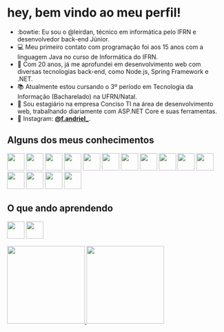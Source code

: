 # hey, bem vindo ao meu perfil!
- :bowtie: Eu sou o @leirdan, técnico em informática pelo IFRN e desenvolvedor back-end Júnior.
- 💻 Meu primeiro contato com programação foi aos 15 anos com a linguagem Java no curso de Informática do IFRN.
- 🌱 Com 20 anos, já me aprofundei em desenvolvimento web com diversas tecnologias back-end, como Node.js, Spring Framework e .NET.
- 📚 Atualmente estou cursando o 3º período em Tecnologia da Informação (Bacharelado) na UFRN/Natal.
- 🚀 Sou estagiário na empresa Conciso TI na área de desenvolvimento web, trabalhando diariamente com ASP.NET Core e suas ferramentas.
- 🎇 Instagram: [**@f.andriel_**](https://instagram.com/f.andriel_).

## Alguns dos meus conhecimentos
<img src="https://cdn.jsdelivr.net/gh/devicons/devicon/icons/html5/html5-original-wordmark.svg" width="40" height="40" /> <img src="https://cdn.jsdelivr.net/gh/devicons/devicon@latest/icons/typescript/typescript-original.svg" width="40" height="40"/> 
<img src="https://cdn.jsdelivr.net/gh/devicons/devicon/icons/nodejs/nodejs-original.svg" width="40" height="40" /> 
<img src="https://cdn.jsdelivr.net/gh/devicons/devicon/icons/bootstrap/bootstrap-original.svg" width="40" height="40" /> 
<img src="https://cdn.jsdelivr.net/gh/devicons/devicon/icons/linux/linux-original.svg" width="40" height="40"/>
<img src="https://cdn.jsdelivr.net/gh/devicons/devicon/icons/latex/latex-original.svg" width="40" height="40" />
<img src="https://cdn.jsdelivr.net/gh/devicons/devicon/icons/csharp/csharp-original.svg" width="40" height="40"/>
<img src="https://cdn.jsdelivr.net/gh/devicons/devicon@latest/icons/dotnetcore/dotnetcore-original.svg" width="40" height="40"/>
<img src="https://cdn.jsdelivr.net/gh/devicons/devicon@latest/icons/java/java-original.svg" width="40" height="40"/>
<img src="https://cdn.jsdelivr.net/gh/devicons/devicon/icons/spring/spring-original-wordmark.svg" width="40" height="40" />
<img src="https://cdn.jsdelivr.net/gh/devicons/devicon/icons/git/git-original.svg" width="40" height="40"/>
<img src="https://cdn.jsdelivr.net/gh/devicons/devicon/icons/postgresql/postgresql-original-wordmark.svg" width="40" height="40"/>
<img src="https://cdn.jsdelivr.net/gh/devicons/devicon/icons/mongodb/mongodb-plain-wordmark.svg" width="40" height="40" />
<img src="https://cdn.jsdelivr.net/gh/devicons/devicon/icons/mysql/mysql-plain-wordmark.svg" width="40" height="40"/>
<img src="https://cdn.jsdelivr.net/gh/devicons/devicon/icons/microsoftsqlserver/microsoftsqlserver-plain-wordmark.svg" width="40" height="40" />

## O que ando aprendendo
<img src="https://cdn.jsdelivr.net/gh/devicons/devicon@latest/icons/vim/vim-original.svg" width="40" height="40" /> <img src="https://cdn.jsdelivr.net/gh/devicons/devicon@latest/icons/vuejs/vuejs-original-wordmark.svg" width="40" height="40" />
<div>
<a href="https://github.com/leirdan">
<img height="180em" src="https://github-readme-stats.vercel.app/api/top-langs/?username=leirdan&layout=compact&langs_count=7&theme=blueberry"/>
<img height="180em" src="https://github-readme-stats.vercel.app/api?username=leirdan&show_icons=true&theme=blueberry&include_all_commits=true&count_private=true"/>
</div>


<!---
leirdan/leirdan is a ✨ special ✨ repository because its `README.md` (this file) appears on your GitHub profile.
You can click the Preview link to take a look at your changes.
--->
